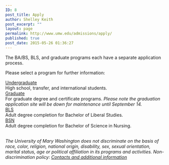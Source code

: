 ```yaml
---
ID: 8
post_title: Apply
author: Shelley Keith
post_excerpt: ""
layout: page
permalink: http://www.umw.edu/admissions/apply/
published: true
post_date: 2015-05-26 01:36:27
---
```

The BA/BS, BLS, and graduate programs each have a separate application process.

Please select a program for further information:
<div class="one-half first">
<div class="CTAbutton CTAdkgreen" style="font-size: 1em"><a href="/admissions/apply/undergraduate-application/">Undergraduate</a></div>
High school, transfer, and international students.

</div>
<div class="one-half">
<div class="CTAbutton CTAburgundy" style="font-size: 1em"><a href="https://admissions.umw.edu/apply/?sr=136e0bf9-e702-4eae-852a-8bfaf871b4bb">Graduate</a></div>
For graduate degree and certificate programs. <em>Please note the graduation application site will be down for maintenance until September 14.</em>

</div>
<div class="one-half first">
<div class=" CTAbutton CTAorange" style="font-size: 1em"><a class="DegreeCompletionApp" href="https://admissions.umw.edu/register/BLS">BLS</a></div>
Adult degree completion for Bachelor of Liberal Studies.

</div>
<div class="one-half">
<div class=" CTAbutton CTAorange" style="font-size: 1em"><a class="DegreeCompletionApp" href="https://admissions.umw.edu/register/BSN">BSN</a></div>
Adult degree completion for Bachelor of Science in Nursing.

</div>
&nbsp;

<em>The University of Mary Washington does not discriminate on the basis of race, color, religion, national origin, disability, sex, sexual orientation, marital status, age or political affiliation in its programs and activities. Non-discrimination policy: <a href="http://www.umw.edu/nondiscrimination/">Contacts and additional information</a> </em>